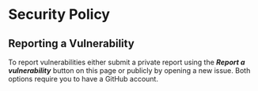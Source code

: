 # Security Policy

## Reporting a Vulnerability

To report vulnerabilities either submit a private report using the ***Report a vulnerability*** button on this page or publicly by opening a new issue. Both options require you to have a GitHub account.
